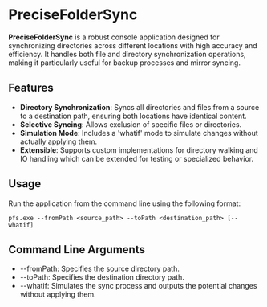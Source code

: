# PreciseFolderSync

**PreciseFolderSync** is a robust console application designed for synchronizing directories across different locations with high accuracy and efficiency. It handles both file and directory synchronization operations, making it particularly useful for backup processes and mirror syncing.

## Features

- **Directory Synchronization**: Syncs all directories and files from a source to a destination path, ensuring both locations have identical content.
- **Selective Syncing**: Allows exclusion of specific files or directories.
- **Simulation Mode**: Includes a 'whatif' mode to simulate changes without actually applying them.
- **Extensible**: Supports custom implementations for directory walking and IO handling which can be extended for testing or specialized behavior.

## Usage

Run the application from the command line using the following format:

```plaintext
pfs.exe --fromPath <source_path> --toPath <destination_path> [--whatif]
```

## Command Line Arguments

- --fromPath: Specifies the source directory path.
- --toPath: Specifies the destination directory path.
- --whatif: Simulates the sync process and outputs the potential changes without applying them.
